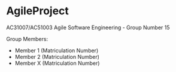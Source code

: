 # AgileProject

AC31007/AC51003 Agile Software Engineering - Group Number 15

Group Members:

* Member 1 (Matriculation Number)
* Member 2 (Matriculation Number)
* Member X (Matriculation Number)
